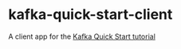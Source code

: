 # kafka-quick-start-client
A client app for the [Kafka Quick Start tutorial](https://docs.confluent.io/current/quickstart/cloud-quickstart)
